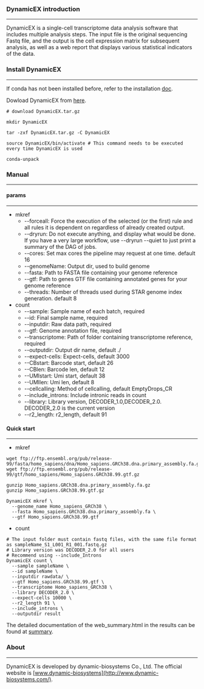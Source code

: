 ### DynamicEX introduction

---

DynamicEX is a single-cell transcriptome data analysis software that includes multiple analysis steps. The input file is the original sequencing Fastq file, and the output is the cell expression matrix for subsequent analysis, as well as a web report that displays various statistical indicators of the data.

### Install DynamicEX

----

If conda has not been installed before, refer to the installation [doc](https://docs.conda.io/projects/miniconda/en/latest/miniconda-install.html).

Dowload DynamicEX from [here](https://github.com/DynamicBiosystems/DynamicEX/releases/tag/v1.0.3).

```shell
# download DynamicEX.tar.gz

mkdir DynamicEX

tar -zxf DynamicEX.tar.gz -C DynamicEX

source DynamicEX/bin/activate # This command needs to be executed every time DynamicEX is used

conda-unpack
```

### Manual

---

#### params

---

- mkref
  - --forceall: Force the execution of the selected (or the first) rule and all rules it is dependent on regardless of already created output.
  - --dryrun: Do not execute anything, and display what would be done. If you have a very large workflow, use --dryrun --quiet to just print a summary of the DAG of jobs.
  - --cores: Set max cores the pipeline may request at one time. default 16
  - --genomeName: Output dir, used to build genome
  - --fasta: Path to FASTA file containing your genome reference
  - --gtf: Path to genes GTF file containing annotated genes for your genome reference
  - --threads: Number of threads used during STAR genome index generation. default 8
- count
  - --sample: Sample name of each batch, required
  - --id: Final sample name, required
  - --inputdir: Raw data path, required
  - --gtf: Genome annotation file, required
  - --transcriptome: Path of folder containing transcriptome reference, required
  - --outputdir: Output dir name, default ./
  - --expect-cells: Expect-cells, default 3000
  - --CBstart: Barcode start, default 26
  - --CBlen: Barcode len, default 12
  - --UMIstart: Umi start, default 38
  - --UMIlen: Umi len, default 8
  - --cellcalling: Method of cellcalling, default EmptyDrops_CR
  - --include_introns: Include intronic reads in count
  - --library: Library version, DECODER_1.0,DECODER_2.0. DECODER_2.0 is the current version
  - --r2_length: r2_length, default 91


#### Quick start

---

- mkref

```shell
wget ftp://ftp.ensembl.org/pub/release-99/fasta/homo_sapiens/dna/Homo_sapiens.GRCh38.dna.primary_assembly.fa.gz
wget ftp://ftp.ensembl.org/pub/release-99/gtf/homo_sapiens/Homo_sapiens.GRCh38.99.gtf.gz

gunzip Homo_sapiens.GRCh38.dna.primary_assembly.fa.gz
gunzip Homo_sapiens.GRCh38.99.gtf.gz

DynamicEX mkref \
  --genome_name Homo_sapiens_GRCh38 \
  --fasta Homo_sapiens.GRCh38.dna.primary_assembly.fa \
  --gtf Homo_sapiens.GRCh38.99.gtf
```

- count

```shell
# The input folder must contain fastq files, with the same file format as sampleName_S1_L001_R1_001.fastq.gz
# Library version was DECODER_2.0 for all users
# Recommend using --include_Introns
DynamicEX count \
  --sample sampleName \
  --id sampleName \
  --inputdir rawdata/ \
  --gtf Homo_sapiens.GRCh38.99.gtf \
  --transcriptome Homo_sapiens_GRCh38 \
  --library DECODER_2.0 \
  --expect-cells 10000 \
  --r2_length 91 \
  --include_introns \
  --outputdir result
```

The detailed documentation of the web_summary.html in the results can be found at [summary](https://github.com/DynamicBiosystems/DynamicEX/blob/main/doc/web_summary.md).

### About

---

DynamicEX is developed by dynamic-biosystems Co., Ltd. The official website is [www.dynamic-biosystems](http://www.dynamic-biosystems.com/).






